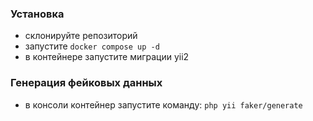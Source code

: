 ### Установка
- склонируйте репозиторий
- запустите `docker compose up -d`
- в контейнере запустите миграции yii2

### Генерация фейковых данных
- в консоли контейнер запустите команду: `php yii faker/generate`

